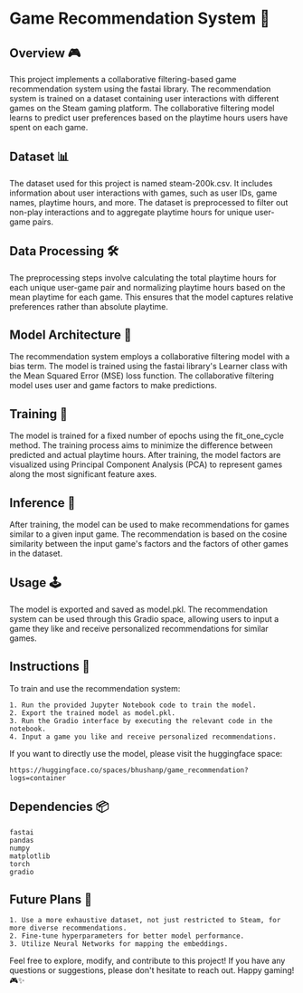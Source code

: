 
# Game Recommendation System 👾

## Overview 🎮

This project implements a collaborative filtering-based game recommendation system using the fastai library. The recommendation system is trained on a dataset containing user interactions with different games on the Steam gaming platform. The collaborative filtering model learns to predict user preferences based on the playtime hours users have spent on each game.

## Dataset 📊

The dataset used for this project is named steam-200k.csv. It includes information about user interactions with games, such as user IDs, game names, playtime hours, and more. The dataset is preprocessed to filter out non-play interactions and to aggregate playtime hours for unique user-game pairs.

## Data Processing 🛠️

The preprocessing steps involve calculating the total playtime hours for each unique user-game pair and normalizing playtime hours based on the mean playtime for each game. This ensures that the model captures relative preferences rather than absolute playtime.

## Model Architecture 🤖

The recommendation system employs a collaborative filtering model with a bias term. The model is trained using the fastai library's Learner class with the Mean Squared Error (MSE) loss function. The collaborative filtering model uses user and game factors to make predictions.

## Training 🚀

The model is trained for a fixed number of epochs using the fit_one_cycle method. The training process aims to minimize the difference between predicted and actual playtime hours. After training, the model factors are visualized using Principal Component Analysis (PCA) to represent games along the most significant feature axes.

## Inference 🎲

After training, the model can be used to make recommendations for games similar to a given input game. The recommendation is based on the cosine similarity between the input game's factors and the factors of other games in the dataset.

## Usage 🕹️

The model is exported and saved as model.pkl. The recommendation system can be used through this Gradio space, allowing users to input a game they like and receive personalized recommendations for similar games.

## Instructions 📝

To train and use the recommendation system:

    1. Run the provided Jupyter Notebook code to train the model.
    2. Export the trained model as model.pkl.
    3. Run the Gradio interface by executing the relevant code in the notebook.
    4. Input a game you like and receive personalized recommendations.

If you want to directly use the model, please visit the huggingface space:

    https://huggingface.co/spaces/bhushanp/game_recommendation?logs=container

## Dependencies 📦

    fastai
    pandas
    numpy
    matplotlib
    torch
    gradio

## Future Plans 🚀

    1. Use a more exhaustive dataset, not just restricted to Steam, for more diverse recommendations.
    2. Fine-tune hyperparameters for better model performance.
    3. Utilize Neural Networks for mapping the embeddings.

Feel free to explore, modify, and contribute to this project! If you have any questions or suggestions, please don't hesitate to reach out. Happy gaming! 🎮✨
